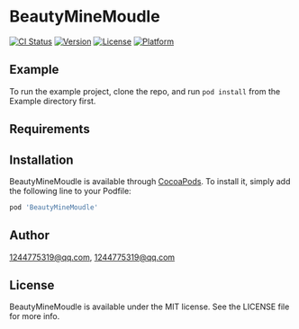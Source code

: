 # BeautyMineMoudle

[![CI Status](https://img.shields.io/travis/1244775319@qq.com/BeautyMineMoudle.svg?style=flat)](https://travis-ci.org/1244775319@qq.com/BeautyMineMoudle)
[![Version](https://img.shields.io/cocoapods/v/BeautyMineMoudle.svg?style=flat)](https://cocoapods.org/pods/BeautyMineMoudle)
[![License](https://img.shields.io/cocoapods/l/BeautyMineMoudle.svg?style=flat)](https://cocoapods.org/pods/BeautyMineMoudle)
[![Platform](https://img.shields.io/cocoapods/p/BeautyMineMoudle.svg?style=flat)](https://cocoapods.org/pods/BeautyMineMoudle)

## Example

To run the example project, clone the repo, and run `pod install` from the Example directory first.

## Requirements

## Installation

BeautyMineMoudle is available through [CocoaPods](https://cocoapods.org). To install
it, simply add the following line to your Podfile:

```ruby
pod 'BeautyMineMoudle'
```

## Author

1244775319@qq.com, 1244775319@qq.com

## License

BeautyMineMoudle is available under the MIT license. See the LICENSE file for more info.
